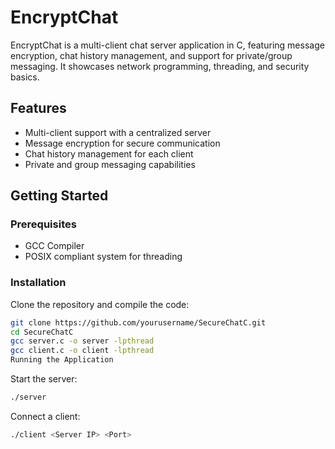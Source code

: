 # EncryptChat

EncryptChat is a multi-client chat server application in C, featuring message encryption, chat history management, and support for private/group messaging. It showcases network programming, threading, and security basics.

## Features

- Multi-client support with a centralized server
- Message encryption for secure communication
- Chat history management for each client
- Private and group messaging capabilities

## Getting Started

### Prerequisites

- GCC Compiler
- POSIX compliant system for threading

### Installation

Clone the repository and compile the code:

```bash
git clone https://github.com/yourusername/SecureChatC.git
cd SecureChatC
gcc server.c -o server -lpthread
gcc client.c -o client -lpthread
Running the Application
```
Start the server:
```bash
./server
```
Connect a client:
```bash
./client <Server IP> <Port>
```
